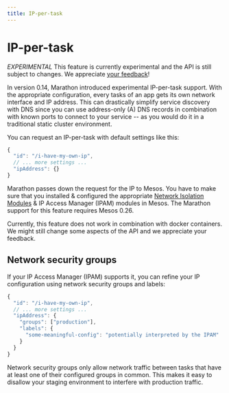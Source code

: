 ```yaml
---
title: IP-per-task
---
```


# IP-per-task

*EXPERIMENTAL* This feature is currently experimental and the API is still subject to changes. We appreciate
[your feedback](https://github.com/mesosphere/marathon/issues/2709)!

In version 0.14, Marathon introduced experimental IP-per-task support. With the appropriate configuration,
every tasks of an app gets its own network interface and IP address. This can drastically simplify 
service discovery with DNS since you can use address-only (A) DNS records in combination with known ports
to connect to your service -- as you would do it in a traditional static cluster environment.

You can request an IP-per-task with default settings like this:

```javascript
{
  "id": "/i-have-my-own-ip",
  // ... more settings ...
  "ipAddress": {}
}
```

Marathon passes down the request for the IP to Mesos. You have to make sure that you
installed & configured the appropriate 
[Network Isolation Modules](https://docs.google.com/document/d/17mXtAmdAXcNBwp_JfrxmZcQrs7EO6ancSbejrqjLQ0g/edit) & 
IP Access Manager (IPAM) modules in Mesos. 
The Marathon support for this feature requires Mesos 0.26.

Currently, this feature does not work in combination with docker containers. We might still change some
aspects of the API and we appreciate your feedback.

## Network security groups

If your IP Access Manager (IPAM) supports it, you can refine your IP configuration using network security
groups and labels:

```javascript
{
  "id": "/i-have-my-own-ip",
  // ... more settings ...
  "ipAddress": {
    "groups": ["production"],
    "labels": {
      "some-meaningful-config": "potentially interpreted by the IPAM"
    }
  }
}
```

Network security groups only allow network traffic between tasks that have at least one of their configured
groups in common. This makes it easy to disallow your staging environment to interfere with production
 traffic. 
